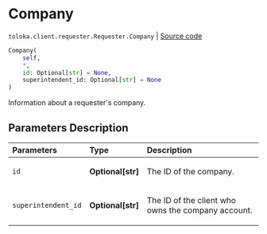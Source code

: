 # Company
`toloka.client.requester.Requester.Company` | [Source code](https://github.com/Toloka/toloka-kit/blob/v1.2.3/src/client/requester.py#L19)

```python
Company(
    self,
    *,
    id: Optional[str] = None,
    superintendent_id: Optional[str] = None
)
```

Information about a requester's company.

## Parameters Description

| Parameters | Type | Description |
| :----------| :----| :-----------|
`id`|**Optional\[str\]**|<p>The ID of the company.</p>
`superintendent_id`|**Optional\[str\]**|<p>The ID of the client who owns the company account.</p>

